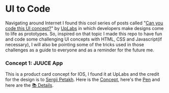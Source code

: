 # UI to Code
Navigating around Internet I found this cool series of posts called "[Can you code this UI concept?](https://stories.uplabs.com/can-you-code-this-ui-concept-9e4ba76b437e#.ucur0sn67)" by [UpLabs](https://www.uplabs.com) in which developers make designs come to life as prototypes. So, inspired on that topic I made this repo to have fun and code some challenging UI concepts with HTML, CSS and Javascript(if necessary), I will also be pointing some of the tricks used in those challenges as a guide to everyone and as a reminder for the future me.

### Concept 1: JUUCE App
This is a product card concept for IOS, I found it at UpLabs and the credit for the design is to [Sergii Petakh](https://dribbble.com/sergiipetakh). Here is the [Concept](https://ios.uplabs.com/posts/juuce-app-product-card-animation), here's the [Pen](http://codepen.io/emoreno911/pen/vyJvpB) and here are the [:books: Details](/juuce_app/README.md).

